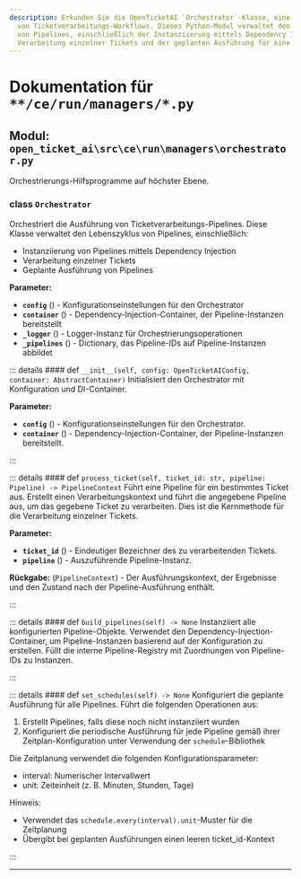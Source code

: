 ```yaml
---
description: Erkunden Sie die OpenTicketAI `Orchestrator`-Klasse, eine Kernkomponente zur Automatisierung
  von Ticketverarbeitungs-Workflows. Dieses Python-Modul verwaltet den gesamten Lebenszyklus
  von Pipelines, einschließlich der Instanziierung mittels Dependency Injection, der
  Verarbeitung einzelner Tickets und der geplanten Ausführung für eine kontinuierliche Automatisierung.
---
```

# Dokumentation für `**/ce/run/managers/*.py`

## Modul: `open_ticket_ai\src\ce\run\managers\orchestrator.py`

Orchestrierungs-Hilfsprogramme auf höchster Ebene.

### <span style='text-info'>class</span> `Orchestrator`

Orchestriert die Ausführung von Ticketverarbeitungs-Pipelines.
Diese Klasse verwaltet den Lebenszyklus von Pipelines, einschließlich:
- Instanziierung von Pipelines mittels Dependency Injection
- Verarbeitung einzelner Tickets
- Geplante Ausführung von Pipelines

**Parameter:**

- **`config`** () - Konfigurationseinstellungen für den Orchestrator
- **`container`** () - Dependency-Injection-Container, der Pipeline-Instanzen bereitstellt
- **`_logger`** () - Logger-Instanz für Orchestrierungsoperationen
- **`_pipelines`** () - Dictionary, das Pipeline-IDs auf Pipeline-Instanzen abbildet


::: details #### <Badge type="info" text="method"/> <span class='text-warning'>def</span> `__init__(self, config: OpenTicketAIConfig, container: AbstractContainer)`
Initialisiert den Orchestrator mit Konfiguration und DI-Container.

**Parameter:**

- **`config`** () - Konfigurationseinstellungen für den Orchestrator.
- **`container`** () - Dependency-Injection-Container, der Pipeline-Instanzen bereitstellt.

:::


::: details #### <Badge type="info" text="method"/> <span class='text-warning'>def</span> `process_ticket(self, ticket_id: str, pipeline: Pipeline) -> PipelineContext`
Führt eine Pipeline für ein bestimmtes Ticket aus.
Erstellt einen Verarbeitungskontext und führt die angegebene Pipeline aus, um
das gegebene Ticket zu verarbeiten. Dies ist die Kernmethode für die Verarbeitung einzelner Tickets.

**Parameter:**

- **`ticket_id`** () - Eindeutiger Bezeichner des zu verarbeitenden Tickets.
- **`pipeline`** () - Auszuführende Pipeline-Instanz.

**Rückgabe:** (`PipelineContext`) - Der Ausführungskontext, der Ergebnisse und den Zustand
nach der Pipeline-Ausführung enthält.

:::


::: details #### <Badge type="info" text="method"/> <span class='text-warning'>def</span> `build_pipelines(self) -> None`
Instanziiert alle konfigurierten Pipeline-Objekte.
Verwendet den Dependency-Injection-Container, um Pipeline-Instanzen
basierend auf der Konfiguration zu erstellen. Füllt die interne Pipeline-Registry
mit Zuordnungen von Pipeline-IDs zu Instanzen.

:::


::: details #### <Badge type="info" text="method"/> <span class='text-warning'>def</span> `set_schedules(self) -> None`
Konfiguriert die geplante Ausführung für alle Pipelines.
Führt die folgenden Operationen aus:
1. Erstellt Pipelines, falls diese noch nicht instanziiert wurden
2. Konfiguriert die periodische Ausführung für jede Pipeline gemäß ihrer
   Zeitplan-Konfiguration unter Verwendung der `schedule`-Bibliothek

Die Zeitplanung verwendet die folgenden Konfigurationsparameter:
- interval: Numerischer Intervallwert
- unit: Zeiteinheit (z. B. Minuten, Stunden, Tage)

Hinweis:
- Verwendet das `schedule.every(interval).unit`-Muster für die Zeitplanung
- Übergibt bei geplanten Ausführungen einen leeren ticket_id-Kontext

:::


---